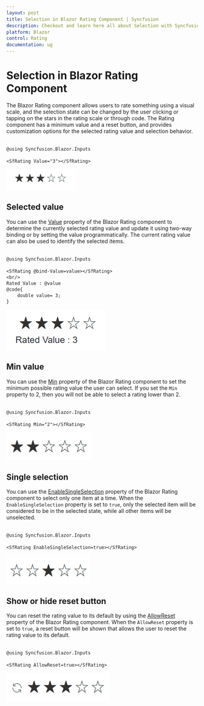 ```yaml
---
layout: post
title: Selection in Blazor Rating Component | Syncfusion
description: Checkout and learn here all about Selection with Syncfusion Blazor Rating component in Blazor Server App and Blazor WebAssembly App.
platform: Blazor
control: Rating
documentation: ug
---
```


# Selection in Blazor Rating Component

The Blazor Rating component allows users to rate something using a visual scale, and the selection state can be changed by the user clicking or tapping on the stars in the rating scale or through code. The Rating component has a minimum value and a reset button, and provides customization options for the selected rating value and selection behavior.


```cshtml

@using Syncfusion.Blazor.Inputs

<SfRating Value="3"></SfRating>

```

![Blazor Rating Component with Selction](./images/blazor-rating-selection.png)

## Selected value

You can use the [Value](https://help.syncfusion.com/cr/blazor/Syncfusion.Blazor.Inputs.SfRating.html#Syncfusion_Blazor_Inputs_SfRating_Value) property of the Blazor Rating component to determine the currently selected rating value and update it using two-way binding or by setting the value programmatically. The current rating value can also be used to identify the selected items.

```cshtml

@using Syncfusion.Blazor.Inputs

<SfRating @bind-Value=value></SfRating>
<br/>
Rated Value : @value
@code{
    double value= 3;    
}

```

![Blazor Rating Component with Selected Value](./images/blazor-rating-selected-value.png)

## Min value

You can use the [Min](https://help.syncfusion.com/cr/blazor/Syncfusion.Blazor.Inputs.SfRating.html#Syncfusion_Blazor_Inputs_SfRating_Min) property of the Blazor Rating component to set the minimum possible rating value the user can select. If you set the `Min` property to 2, then you will not be able to select a rating lower than 2.

```cshtml

@using Syncfusion.Blazor.Inputs

<SfRating Min="2"></SfRating>

```

![Blazor Rating Component with Minimum Value](./images/blazor-rating-min.png)

## Single selection

You can use the [EnableSingleSelection](https://help.syncfusion.com/cr/blazor/Syncfusion.Blazor.Inputs.SfRating.html#Syncfusion_Blazor_Inputs_SfRating_EnableSingleSelection) property of the Blazor Rating component to select only one item at a time. When the `EnableSingleSelection` property is set to `true`, only the selected item will be considered to be in the selected state, while all other items will be unselected.

```cshtml

@using Syncfusion.Blazor.Inputs

<SfRating EnableSingleSelection=true></SfRating>

```

![Blazor Rating Component with Single Selection](./images/blazor-rating-single-selection.png)

## Show or hide reset button

You can reset the rating value to its default by using the [AllowReset](https://help.syncfusion.com/cr/blazor/Syncfusion.Blazor.Inputs.SfRating.html#Syncfusion_Blazor_Inputs_SfRating_AllowReset) property of the Blazor Rating component. When the `AllowReset` property is set to `true`, a reset button will be shown that allows the user to reset the rating value to its default.

```cshtml

@using Syncfusion.Blazor.Inputs

<SfRating AllowReset=true></SfRating>

```

![Blazor Rating Component with Reset button](./images/blazor-rating-allow-reset.png)